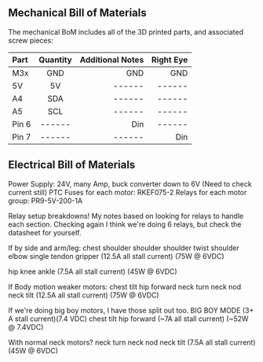 

## Mechanical Bill of Materials
The mechanical BoM includes all of the 3D printed parts, and associated screw pieces:

| Part | Quantity | Additional Notes | Right Eye |
| :------ | :----------: | --------: | --------: |
| M3x     |   GND        | GND       | GND       |
| 5V      |   5V         | ------    | ------    |
| A4      |   SDA        | ------    | ------    |
| A5      |   SCL        | ------    | ------    |
| Pin 6   | ------       | Din       | ------    |
| Pin 7   | ------       | ------    | Din       |


## Electrical Bill of Materials
Power Supply: 24V, many Amp, buck converter down to 6V (Need to check current still)
PTC Fuses for each motor: RKEF075-2
Relays for each motor group: PR9-5V-200-1A




Relay setup breakdowns! My notes based on looking for relays to handle each section. Checking again I think we're doing 6 relays, but check the datasheet for yourself.


If by side and arm/leg:
chest shoulder
shoulder shoulder
twist shoulder
elbow
single tendon gripper
(12.5A all stall current)
(75W @ 6VDC)

hip
knee
ankle
(7.5A all stall current)
(45W @ 6VDC)

If Body motion weaker motors:
chest tilt
hip forward
neck turn
neck nod
neck tilt
(12.5A all stall current)
(75W @ 6VDC)


If we're doing big boy motors, I have those split out too.
BIG BOY MODE (3+ A stall current)(7.4 VDC)
chest tilt 
hip forward
(~7A all stall current)
(~52W @ 7.4VDC)

With normal neck motors?
neck turn
neck nod
neck tilt
(7.5A all stall current)
(45W @ 6VDC)
